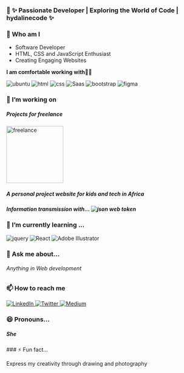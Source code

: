### 👋                                   ✨ Passionate Developer | Exploring the World of Code | hydalinecode ✨


### 👩 Who am I
<ul class="list-group">
 <li>Software Developer</li>
  <li> HTML, CSS and JavaScript Enthusiast</li>
  <li >Creating Engaging Websites</li>
</ul>

**I am comfortable working with**👩‍💻

<div display="flex">
  <img src="https://img.shields.io/badge/Ubuntu-E95420?style=for-the-badge&logo=ubuntu&logoColor=white" alt="ubuntu"/>
  <img src="https://img.shields.io/badge/HTML5-E34F26?style=for-the-badge&logo=html5&logoColor=white" alt="html"/>
  <img src="https://img.shields.io/badge/CSS3-1572B6?style=for-the-badge&logo=css3&logoColor=white" alt="css"/>
  <img src="https://img.shields.io/badge/Sass-CC6699?style=for-the-badge&logo=sass&logoColor=white" alt="Saas"/>
  <img src="https://img.shields.io/badge/Bootstrap-563D7C?style=for-the-badge&logo=bootstrap&logoColor=white" alt="bootstrap"/>
  <img src="https://img.shields.io/badge/Figma-F24E1E?style=for-the-badge&logo=figma&logoColor=white" alt="figma"/>
</div>


### 🔭 I’m working on
  <h5>Projects for freelance  </h5>
    <img src="https://socialmediaexplorer.com/wp-content/uploads/2021/12/freelance-websites.png" alt="freelance" width="150px"/>
<h5>A personal project website for kids and tech in Africa</h5>
    <h5>Information transmission with...
    <img src="https://img.shields.io/badge/json%20web%20tokens-323330?style=for-the-badge&logo=json-web-tokens&logoColor=pink" alt="json web token"/></h5>


### 🌱 I’m currently learning ...
   <div display="flex">
   <img src="https://img.shields.io/badge/jQuery-0769AD?style=for-the-badge&logo=jquery&logoColor=white" alt="jquery"/>
   <img src="https://img.shields.io/badge/React-20232A?style=for-the-badge&logo=react&logoColor=61DAFB" alt="React"/>
   <img src="https://img.shields.io/badge/adobe%20illustrator-%23FF9A00.svg?style=for-the-badge&logo=adobe%20illustrator&logoColor=white" alt="Adobe Illustrator"/>
</div>

### 💬 Ask me about...
  <h6> Anything in Web development </h6>

### 📫 How to reach me
  <div display="flex">
 <a href="https://www.linkedin.com/in/hydaline-djougang-0851aa21a/">
   <img src="https://img.shields.io/badge/linkedin-%230077B5.svg?style=for-the-badge&logo=linkedin&logoColor=white" alt="LinkedIn"/>
  </a>
  <a href="https://www.hackerrank.com/djougancharlen">
    <img src="https://img.shields.io/badge/-Hackerrank-2EC866?style=for-the-badge&logo=HackerRank&logoColor=white" alt="Twitter"/>
  </a>
  <a href="https://medium.com/@joanchacha01">
    <img src="https://img.shields.io/badge/Medium-12100E?style=for-the-badge&logo=medium&logoColor=white" alt="Medium"/>
  </a>
</div>

### 😄 Pronouns... 
   <h5> She</h5>
### ⚡ Fun fact... 
 <p>Express my creativity through drawing and photography</p>

